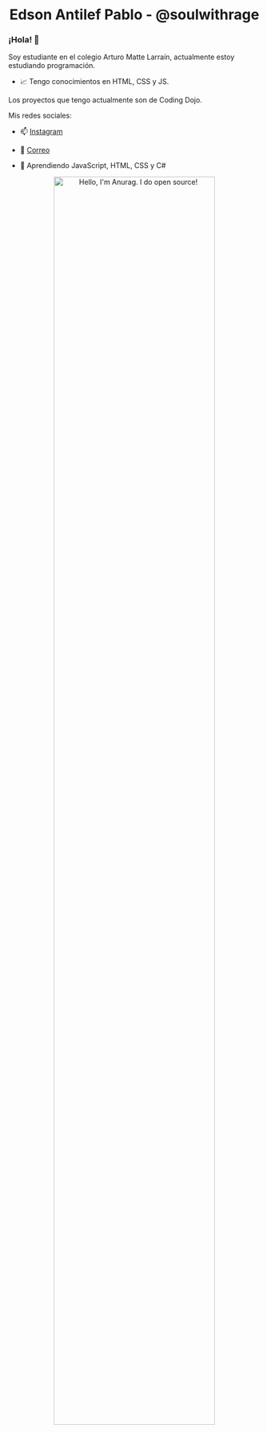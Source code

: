 ### <h1 align="center">Edson Antilef Pablo - @soulwithrage</h1>
### ¡Hola! 👋 
Soy estudiante en el colegio Arturo Matte Larraín, actualmente estoy estudiando programación.

- 📈 Tengo conocimientos en HTML, CSS y JS.

Los proyectos que tengo actualmente son de Coding Dojo.

Mis redes sociales:

- 📫 [Instagram](https://www.instagram.com/soulwithrage/)

- 📧 [Correo](mailto:@edson.antilef.torres@alumnos.sip.cl)


- 🌱 Aprendiendo JavaScript, HTML, CSS y C#

<!--
**xsoulwithrage/xsoulwithrage** is a ✨ _special_ ✨ repository because its `README.md` (this file) appears on your GitHub profile.
--!>

<p align="center" dir="auto"><a href="https://xsoulwithrage.github.io" rel="nofollow"><img width="80%" alt="Hello, I'm Anurag. I do open source!" src="![asd](https://user-images.githubusercontent.com/101188188/185451562-13161afd-ca98-465f-902c-6a389cbbb565.jpg)
" style="max-width: 100%;"></a></p>

